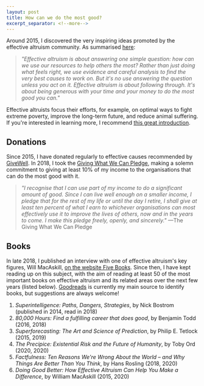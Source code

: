 ```yaml
---
layout: post
title: How can we do the most good?
excerpt_separator: <!--more-->
---
```


Around 2015, I discovered the very inspiring ideas promoted by the effective altruism community. As summarised [here](https://www.effectivealtruism.org/):

> _"Effective altruism is about answering one simple question: how can we use our resources to help others the most? Rather than just doing what feels right, we use evidence and careful analysis to find the very best causes to work on. But it's no use answering the question unless you act on it. Effective altruism is about following through. It's about being generous with your time and your money to do the most good you can."_

Effective altruists focus their efforts, for example, on optimal ways to fight extreme poverty, improve the long-term future, and reduce animal suffering. If you're interested in learning more, I recommend [this great introduction](https://www.effectivealtruism.org/articles/introduction-to-effective-altruism/).

## Donations

Since 2015, I have donated regularly to effective causes recommended by [GiveWell](https://www.givewell.org/charities/top-charities). In 2018, I took the [Giving What We Can Pledge](https://www.givingwhatwecan.org/pledge/), making a solemn commitment to giving at least 10% of my income to the organisations that can do the most good with it.

> _"I recognise that I can use part of my income to do a significant amount of good. Since I can live well enough on a smaller income, I pledge that for the rest of my life or until the day I retire, I shall give at least ten percent of what I earn to whichever organisations can most effectively use it to improve the lives of others, now and in the years to come. I make this pledge freely, openly, and sincerely."_ —The Giving What We Can Pledge

## Books

In late 2018, I published an interview with one of effective altruism's key figures, Will MacAskill, [on the website Five Books](https://fivebooks.com/best-books/effective-altruism-will-macaskill/). Since then, I have kept reading up on this subject, with the aim of reading at least 50 of the most important books on effective altruism and its related areas over the next few years (listed below). [Goodreads](https://www.goodreads.com/shelf/show/effective-altruism) is currently my main source to identify books, but suggestions are always welcome!

<!--more-->

1. _Superintelligence: Paths, Dangers, Strategies_, by Nick Bostrom (published in 2014, read in 2018)
1. _80,000 Hours: Find a fulfilling career that does good_, by Benjamin Todd (2016, 2018)
1. _Superforecasting: The Art and Science of Prediction_, by Philip E. Tetlock (2015, 2019)
1. _The Precipice: Existential Risk and the Future of Humanity_, by Toby Ord (2020, 2020)
1. _Factfulness: Ten Reasons We're Wrong About the World – and Why Things Are Better Than You Think_, by Hans Rosling (2018, 2020)
1. _Doing Good Better: How Effective Altruism Can Help You Make a Difference_, by William MacAskill (2015, 2020)
